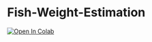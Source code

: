 # Fish-Weight-Estimation
[![Open In Colab](https://colab.research.google.com/assets/colab-badge.svg)](https://colab.research.google.com/drive/1HCEYtxwuDRySjyFE0zxGqUIX7xOkes0M#scrollTo=dEfM70ps9fud)
